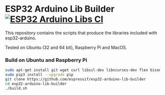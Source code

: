 # ESP32 Arduino Lib Builder [![ESP32 Arduino Libs CI](https://github.com/espressif/esp32-arduino-lib-builder/actions/workflows/push.yml/badge.svg)](https://github.com/espressif/esp32-arduino-lib-builder/actions/workflows/push.yml)

This repository contains the scripts that produce the libraries included with esp32-arduino.

Tested on Ubuntu (32 and 64 bit), Raspberry Pi and MacOS.

### Build on Ubuntu and Raspberry Pi
```bash
sudo apt-get install git wget curl libssl-dev libncurses-dev flex bison gperf python3 python3-pip python3-setuptools python3-serial python3-click python3-cryptography python3-future python3-pyparsing python3-pyelftools python3-venv cmake ninja-build ccache jq
sudo pip3 install --upgrade pip
git clone https://github.com/espressif/esp32-arduino-lib-builder
cd esp32-arduino-lib-builder
./build.sh
```
